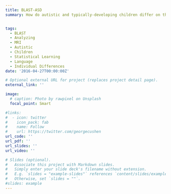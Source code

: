 ```yaml
---
title: BLAST-ASD
summary: How do autistic and typically-developing children differ on their statistical learning skills across modality and domain, and what brain systems and connectivities underpin this? Here, we use online statistical learning in the MRI to tease apart aspects of statistical learning in autsict vs typically developing children, and critically examine neural underpinings of behavioral differences and connections to language development across our groups. 


tags:
  - BLAST
  - Analyzing
  - MRI
  - Autistic
  - Children
  - Statistical Learning
  - Language
  - Individual Differences
date: '2016-04-27T00:00:00Z'

# Optional external URL for project (replaces project detail page).
external_link: ''

image:
  # caption: Photo by rawpixel on Unsplash
  focal_point: Smart

#links:
#  - icon: twitter
#    icon_pack: fab
#    name: Follow
#    url: https://twitter.com/georgecushen
url_code: ''
url_pdf: ''
url_slides: ''
url_video: ''

# Slides (optional).
#   Associate this project with Markdown slides.
#   Simply enter your slide deck's filename without extension.
#   E.g. `slides = "example-slides"` references `content/slides/example-slides.md`.
#   Otherwise, set `slides = ""`.
#slides: example
---
```


